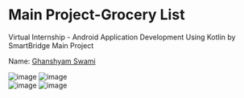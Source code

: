 Main Project-Grocery List
==================================
Virtual Internship - Android Application Development Using Kotlin by SmartBridge
Main Project

Name: [Ghanshyam Swami](https://github.com/Ghanshyam112)<br/>

![image](https://user-images.githubusercontent.com/99789528/191167951-8c3932e9-8cd3-44df-ab41-b805534e65d7.png)
![image](https://user-images.githubusercontent.com/99789528/191168331-58695869-3832-45b3-aa18-6bfe446d386c.png)<br/>
![image](https://user-images.githubusercontent.com/99789528/191168836-e7b58641-605c-44d9-977a-c06419749329.png)
![image](https://user-images.githubusercontent.com/99789528/191168903-6591a44b-8f7d-44a4-868f-159cbb05a98e.png)



